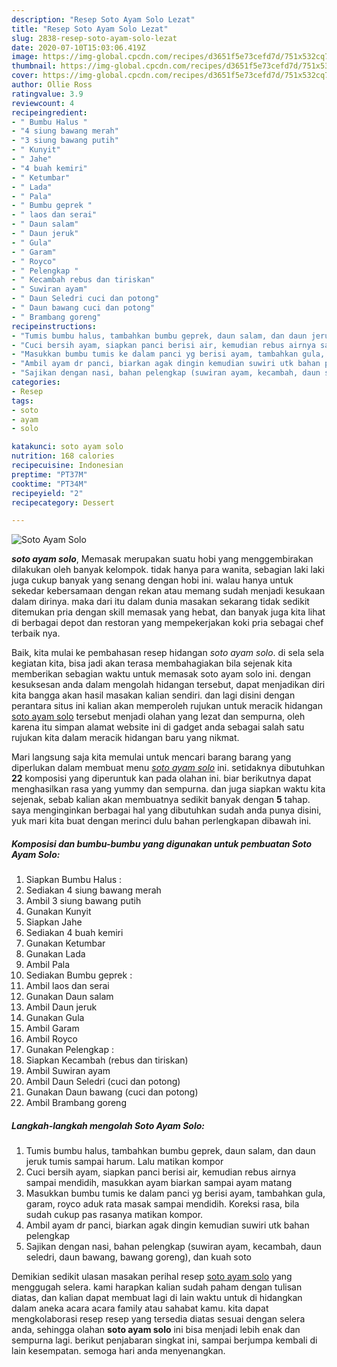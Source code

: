 ```yaml
---
description: "Resep Soto Ayam Solo Lezat"
title: "Resep Soto Ayam Solo Lezat"
slug: 2838-resep-soto-ayam-solo-lezat
date: 2020-07-10T15:03:06.419Z
image: https://img-global.cpcdn.com/recipes/d3651f5e73cefd7d/751x532cq70/soto-ayam-solo-foto-resep-utama.jpg
thumbnail: https://img-global.cpcdn.com/recipes/d3651f5e73cefd7d/751x532cq70/soto-ayam-solo-foto-resep-utama.jpg
cover: https://img-global.cpcdn.com/recipes/d3651f5e73cefd7d/751x532cq70/soto-ayam-solo-foto-resep-utama.jpg
author: Ollie Ross
ratingvalue: 3.9
reviewcount: 4
recipeingredient:
- " Bumbu Halus "
- "4 siung bawang merah"
- "3 siung bawang putih"
- " Kunyit"
- " Jahe"
- "4 buah kemiri"
- " Ketumbar"
- " Lada"
- " Pala"
- " Bumbu geprek "
- " laos dan serai"
- " Daun salam"
- " Daun jeruk"
- " Gula"
- " Garam"
- " Royco"
- " Pelengkap "
- " Kecambah rebus dan tiriskan"
- " Suwiran ayam"
- " Daun Seledri cuci dan potong"
- " Daun bawang cuci dan potong"
- " Brambang goreng"
recipeinstructions:
- "Tumis bumbu halus, tambahkan bumbu geprek, daun salam, dan daun jeruk tumis sampai harum. Lalu matikan kompor"
- "Cuci bersih ayam, siapkan panci berisi air, kemudian rebus airnya sampai mendidih, masukkan ayam biarkan sampai ayam matang"
- "Masukkan bumbu tumis ke dalam panci yg berisi ayam, tambahkan gula, garam, royco aduk rata masak sampai mendidih. Koreksi rasa, bila sudah cukup pas rasanya matikan kompor."
- "Ambil ayam dr panci, biarkan agak dingin kemudian suwiri utk bahan pelengkap"
- "Sajikan dengan nasi, bahan pelengkap (suwiran ayam, kecambah, daun seledri, daun bawang, bawang goreng), dan kuah soto"
categories:
- Resep
tags:
- soto
- ayam
- solo

katakunci: soto ayam solo 
nutrition: 168 calories
recipecuisine: Indonesian
preptime: "PT37M"
cooktime: "PT34M"
recipeyield: "2"
recipecategory: Dessert

---
```



![Soto Ayam Solo](https://img-global.cpcdn.com/recipes/d3651f5e73cefd7d/751x532cq70/soto-ayam-solo-foto-resep-utama.jpg)

<b><i>soto ayam solo</i></b>, Memasak merupakan suatu hobi yang menggembirakan dilakukan oleh banyak kelompok. tidak hanya para wanita, sebagian laki laki juga cukup banyak yang senang dengan hobi ini. walau hanya untuk sekedar kebersamaan dengan rekan atau memang sudah menjadi kesukaan dalam dirinya. maka dari itu dalam dunia masakan sekarang tidak sedikit ditemukan pria dengan skill memasak yang hebat, dan banyak juga kita lihat di berbagai depot dan restoran yang mempekerjakan koki pria sebagai chef terbaik nya.

Baik, kita mulai ke pembahasan resep hidangan <i>soto ayam solo</i>. di sela sela kegiatan kita, bisa jadi akan terasa membahagiakan bila sejenak kita memberikan sebagian waktu untuk memasak soto ayam solo ini. dengan kesuksesan anda dalam mengolah hidangan tersebut, dapat menjadikan diri kita bangga akan hasil masakan kalian sendiri. dan lagi disini dengan perantara situs ini kalian akan memperoleh rujukan untuk meracik hidangan <u>soto ayam solo</u> tersebut menjadi olahan yang lezat dan sempurna, oleh karena itu simpan alamat website ini di gadget anda sebagai salah satu rujukan kita dalam meracik hidangan baru yang nikmat.




Mari langsung saja kita memulai untuk mencari barang barang yang diperlukan dalam membuat menu <u><i>soto ayam solo</i></u> ini. setidaknya dibutuhkan <b>22</b> komposisi yang diperuntuk kan pada olahan ini. biar berikutnya dapat menghasilkan rasa yang yummy dan sempurna. dan juga siapkan waktu kita sejenak, sebab kalian akan membuatnya sedikit banyak dengan <b>5</b> tahap. saya menginginkan berbagai hal yang dibutuhkan sudah anda punya disini, yuk mari kita buat dengan merinci dulu bahan perlengkapan dibawah ini.

<!--inarticleads1-->

##### Komposisi dan bumbu-bumbu yang digunakan untuk pembuatan Soto Ayam Solo:

1. Siapkan  Bumbu Halus :
1. Sediakan 4 siung bawang merah
1. Ambil 3 siung bawang putih
1. Gunakan  Kunyit
1. Siapkan  Jahe
1. Sediakan 4 buah kemiri
1. Gunakan  Ketumbar
1. Gunakan  Lada
1. Ambil  Pala
1. Sediakan  Bumbu geprek :
1. Ambil  laos dan serai
1. Gunakan  Daun salam
1. Ambil  Daun jeruk
1. Gunakan  Gula
1. Ambil  Garam
1. Ambil  Royco
1. Gunakan  Pelengkap :
1. Siapkan  Kecambah (rebus dan tiriskan)
1. Ambil  Suwiran ayam
1. Ambil  Daun Seledri (cuci dan potong)
1. Gunakan  Daun bawang (cuci dan potong)
1. Ambil  Brambang goreng




<!--inarticleads2-->

##### Langkah-langkah mengolah Soto Ayam Solo:

1. Tumis bumbu halus, tambahkan bumbu geprek, daun salam, dan daun jeruk tumis sampai harum. Lalu matikan kompor
1. Cuci bersih ayam, siapkan panci berisi air, kemudian rebus airnya sampai mendidih, masukkan ayam biarkan sampai ayam matang
1. Masukkan bumbu tumis ke dalam panci yg berisi ayam, tambahkan gula, garam, royco aduk rata masak sampai mendidih. Koreksi rasa, bila sudah cukup pas rasanya matikan kompor.
1. Ambil ayam dr panci, biarkan agak dingin kemudian suwiri utk bahan pelengkap
1. Sajikan dengan nasi, bahan pelengkap (suwiran ayam, kecambah, daun seledri, daun bawang, bawang goreng), dan kuah soto




Demikian sedikit ulasan masakan perihal resep <u>soto ayam solo</u> yang menggugah selera. kami harapkan kalian sudah paham dengan tulisan diatas, dan kalian dapat membuat lagi di lain waktu untuk di hidangkan dalam aneka acara acara family atau sahabat kamu. kita dapat mengkolaborasi resep resep yang tersedia diatas sesuai dengan selera anda, sehingga olahan <b>soto ayam solo</b> ini bisa menjadi lebih enak dan sempurna lagi. berikut penjabaran singkat ini, sampai berjumpa kembali di lain kesempatan. semoga hari anda menyenangkan.
